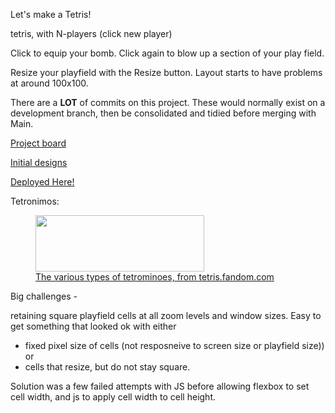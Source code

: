 Let's make a Tetris!

tetris, with N-players (click new player)

Click to equip your bomb.  Click again to blow up a section of your play field.

Resize your playfield with the Resize button.  Layout starts to have problems at around 100x100.

There are a **LOT** of commits on this project.  These would normally exist on a development branch, then be consolidated and tidied before merging with Main.


[Project board](https://github.com/users/DBBrowne/projects/1)

[Initial designs](https://github.com/DBBrowne/ga-sei-projectone/wiki/initial-layouts)

[Deployed Here!](https://dbbrowne.github.io/ga-sei-projectone/)

Tetronimos:
<figure class="pi-item pi-image" data-source="image">
	<a href="https://static.wikia.nocookie.net/tetrisconcept/images/c/ca/Tetromino_image.png/revision/latest?cb=20090706171943" class="image image-thumbnail" title="">
		<img src="https://static.wikia.nocookie.net/tetrisconcept/images/c/ca/Tetromino_image.png/revision/latest/scale-to-width-down/350?cb=20090706171943" srcset="https://static.wikia.nocookie.net/tetrisconcept/images/c/ca/Tetromino_image.png/revision/latest/scale-to-width-down/350?cb=20090706171943 1x, https://static.wikia.nocookie.net/tetrisconcept/images/c/ca/Tetromino_image.png/revision/latest/scale-to-width-down/700?cb=20090706171943 2x" class="pi-image-thumbnail" alt="" data-image-key="Tetromino_image.png" data-image-name="Tetromino image.png" width="270" height="90">
	<figcaption class="pi-item-spacing pi-caption">The various types of tetrominoes, from tetris.fandom.com</figcaption>
  </a>
</figure>


Big challenges - 

retaining square playfield cells at all zoom levels and window sizes.  Easy to get something that looked ok with either 
  - fixed pixel size of cells (not resposneive to screen size or playfield size))
or 
  - cells that resize, but do not stay square.

Solution was a few failed attempts with JS before allowing flexbox to set cell width, and js to apply cell width to cell height.